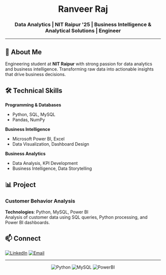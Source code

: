 <h1 align="center">Ranveer Raj</h1>
<h3 align="center">Data Analytics | NIT Raipur '25 | Business Intelligence & Analytical Solutions | Engineer</h3>

---

## 🚀 About Me

Engineering student at **NIT Raipur** with strong passion for data analytics and business intelligence. Transforming raw data into actionable insights that drive business decisions.

## 🛠 Technical Skills

**Programming & Databases**
- Python, SQL, MySQL
- Pandas, NumPy

**Business Intelligence**
- Microsoft Power BI, Excel
- Data Visualization, Dashboard Design

**Business Analytics**
- Data Analysis, KPI Development
- Business Intelligence, Data Storytelling

## 📊 Project

### Customer Behavior Analysis
**Technologies**: Python, MySQL, Power BI  
Analysis of customer data using SQL queries, Python processing, and Power BI dashboards.

## 📫 Connect

[![LinkedIn](https://img.shields.io/badge/LinkedIn-Connect-blue)](https://linkedin.com/in/ranveer-raj)
[![Email](https://img.shields.io/badge/Email-Contact-red)](mailto:ranveer@email.com)

---

<div align="center">

![Python](https://img.shields.io/badge/Python-3776AB?style=for-the-badge&logo=python&logoColor=white)
![MySQL](https://img.shields.io/badge/MySQL-00000F?style=for-the-badge&logo=mysql&logoColor=white)
![PowerBI](https://img.shields.io/badge/PowerBI-F2C811?style=for-the-badge&logo=Power%20BI&logoColor=white)

</div>
